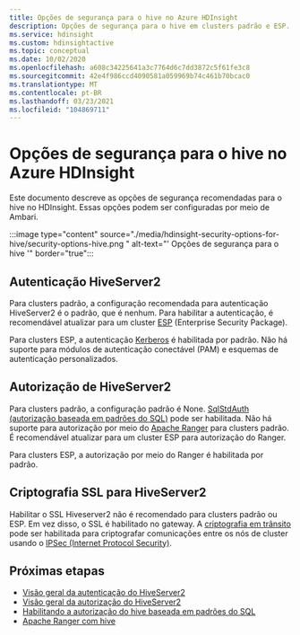 ```yaml
---
title: Opções de segurança para o hive no Azure HDInsight
description: Opções de segurança para o hive em clusters padrão e ESP.
ms.service: hdinsight
ms.custom: hdinsightactive
ms.topic: conceptual
ms.date: 10/02/2020
ms.openlocfilehash: a608c34225641a3c7764d6c7dd3872c5f61fe3c8
ms.sourcegitcommit: 42e4f986ccd4090581a059969b74c461b70bcac0
ms.translationtype: MT
ms.contentlocale: pt-BR
ms.lasthandoff: 03/23/2021
ms.locfileid: "104869711"
---
```

# <a name="security-options-for-hive-in-azure-hdinsight"></a>Opções de segurança para o hive no Azure HDInsight

Este documento descreve as opções de segurança recomendadas para o hive no HDInsight. Essas opções podem ser configuradas por meio de Ambari.

:::image type="content" source="./media/hdinsight-security-options-for-hive/security-options-hive.png " alt-text="' Opções de segurança para o hive '" border="true":::

## <a name="hiveserver2-authentication"></a>Autenticação HiveServer2

Para clusters padrão, a configuração recomendada para autenticação HiveServer2 é o padrão, que é nenhum. Para habilitar a autenticação, é recomendável atualizar para um cluster [ESP](../domain-joined/hdinsight-security-overview.md) (Enterprise Security Package). 

Para clusters ESP, a autenticação [Kerberos](https://web.mit.edu/Kerberos/) é habilitada por padrão. Não há suporte para módulos de autenticação conectável (PAM) e esquemas de autenticação personalizados.

## <a name="hiveserver2-authorization"></a>Autorização de HiveServer2

Para clusters padrão, a configuração padrão é None. [SqlStdAuth (autorização baseada em padrões do SQL)](https://cwiki.apache.org/confluence/display/Hive/SQL+Standard+based+hive+authorization) pode ser habilitada. Não há suporte para autorização por meio do [Apache Ranger](https://ranger.apache.org/) para clusters padrão. É recomendável atualizar para um cluster ESP para autorização do Ranger. 

Para clusters ESP, a autorização por meio do Ranger é habilitada por padrão. 


## <a name="ssl-encryption-for-hiveserver2"></a>Criptografia SSL para HiveServer2

Habilitar o SSL Hiveserver2 não é recomendado para clusters padrão ou ESP. Em vez disso, o SSL é habilitado no gateway. A [criptografia em trânsito](../domain-joined/encryption-in-transit.md) pode ser habilitada para criptografar comunicações entre os nós de cluster usando o [IPSec (Internet Protocol Security)](https://en.wikipedia.org/wiki/IPsec).


## <a name="next-steps"></a>Próximas etapas
* [Visão geral da autenticação do HiveServer2](https://cwiki.apache.org/confluence/display/Hive/Setting+up+HiveServer2#SettingUpHiveServer2-Authentication/SecurityConfiguration)
* [Visão geral da autorização do HiveServer2](https://cwiki.apache.org/confluence/display/Hive/LanguageManual+Authorization)
* [Habilitando a autorização do hive baseada em padrões do SQL](https://community.cloudera.com/t5/Community-Articles/Getting-started-with-SQLStdAuth/ta-p/244263)
* [Apache Ranger com hive](../domain-joined/apache-domain-joined-run-hive.md)
